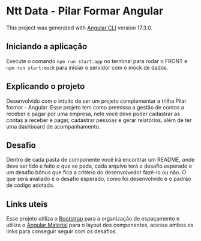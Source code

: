 # Ntt Data  - Pilar Formar Angular

This project was generated with [Angular CLI](https://github.com/angular/angular-cli) version 17.3.0.

## Iniciando a aplicação

Execute o comando `npm run start:app` no terminal para rodar o FRONT e `npm run start:mock` para iniciar o servidor com o mock de dados.

## Explicando o projeto

Desenvolvido com o intuito de ser um projeto complementar a trilha Pilar formar - Angular. Esse projeto tem como premissa a gestão de contas a receber e pagar por uma empresa, nele você deve poder cadastrar as contas a receber e pagar, cadastrar pessoas e gerar relatórios, além de ter uma dashboard de acompanhamento.

## Desafio

Dentro de cada pasta de componente você irá encontrar um README, onde deve ser lido e feito o que se pede, cada arquivo terá o desafio esperado e um desafio bônus que fica a critério do desenvolvedor fazê-lo ou não. O que será avaliado é o desafio esperado, como foi desenvolvido e o padrão de código adotado.

## Links uteis

Esse projeto utiliza o [Bootstrap](https://getbootstrap.com/docs/4.0/layout/grid/) para a organização de espaçamento e utiliza o [Angular Material](https://material.angular.io/components/categories) para o layout dos componentes, acesse ambos os links para conseguir seguir com os desafios.